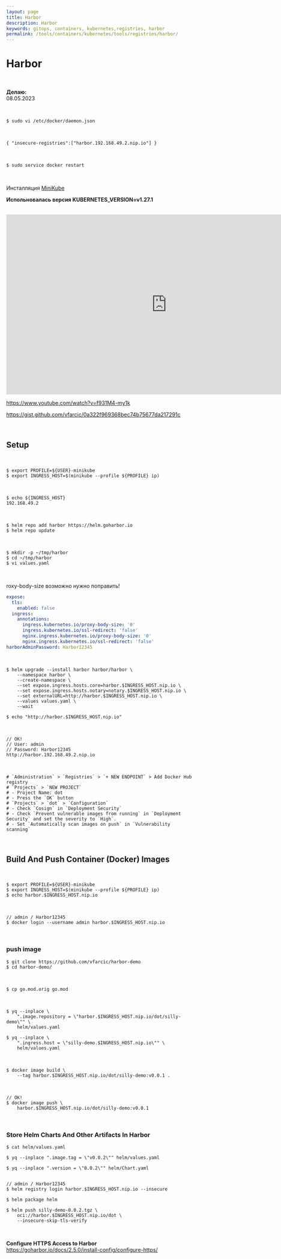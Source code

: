 ```yaml
---
layout: page
title: Harbor
description: Harbor
keywords: gitops, containers, kubernetes,registries, harbor
permalink: /tools/containers/kubernetes/tools/registries/harbor/
---
```


# Harbor

<br/>

**Делаю:**  
08.05.2023

<br/>

```
$ sudo vi /etc/docker/daemon.json
```

<br/>

```
{ "insecure-registries":["harbor.192.168.49.2.nip.io"] }
```

<br/>

```
$ sudo service docker restart
```

<br/>

Инсталляция [MiniKube](/tools/containers/kubernetes/minikube/setup/)

**Испольновалась версия KUBERNETES_VERSION=v1.27.1**

<br/>

<div align="center">
  <iframe width="853" height="480" src="https://www.youtube.com/embed/f931M4-my1k" title="YouTube video player" frameborder="0" allow="accelerometer; autoplay; clipboard-write; encrypted-media; gyroscope; picture-in-picture; web-share" allowfullscreen></iframe>
</div>

https://www.youtube.com/watch?v=f931M4-my1k

https://gist.github.com/vfarcic/0a322f969368bec74b75677da217291c

<!-- Signing And Verifying Container Images With Sigstore Cosign And Kyverno
https://www.youtube.com/watch?v=HLb1Q086u6M&t=0s -->

<br/>

## Setup

<br/>

```
$ export PROFILE=${USER}-minikube
$ export INGRESS_HOST=$(minikube --profile ${PROFILE} ip)
```

<br/>

```
$ echo ${INGRESS_HOST}
192.168.49.2
```

<br/>

```
$ helm repo add harbor https://helm.goharbor.io
$ helm repo update
```

<br/>

```
$ mkdir -p ~/tmp/harbor
$ cd ~/tmp/harbor
$ vi values.yaml
```

<br/>

roxy-body-size возможно нужно поправить!

```yaml
expose:
  tls:
    enabled: false
  ingress:
    annotations:
      ingress.kubernetes.io/proxy-body-size: '0'
      ingress.kubernetes.io/ssl-redirect: 'false'
      nginx.ingress.kubernetes.io/proxy-body-size: '0'
      nginx.ingress.kubernetes.io/ssl-redirect: 'false'
harborAdminPassword: Harbor12345
```

<br/>

```
$ helm upgrade --install harbor harbor/harbor \
    --namespace harbor \
    --create-namespace \
    --set expose.ingress.hosts.core=harbor.$INGRESS_HOST.nip.io \
    --set expose.ingress.hosts.notary=notary.$INGRESS_HOST.nip.io \
    --set externalURL=http://harbor.$INGRESS_HOST.nip.io \
    --values values.yaml \
    --wait

$ echo "http://harbor.$INGRESS_HOST.nip.io"
```

<br/>

```
// OK!
// User: admin
// Password: Harbor12345
http://harbor.192.168.49.2.nip.io
```

<br/>

```
# `Administration` > `Registries` > `+ NEW ENDPOINT` > Add Docker Hub registry
# `Projects` > `NEW PROJECT`
# - Project Name: dot
# - Press the `OK` button
# `Projects` > `dot` > `Configuration`
# - Check `Cosign` in `Deployment Security`
# - Check `Prevent vulnerable images from running` in `Deployment Security` and set the severity to `High`.
# - Set `Automatically scan images on push` in `Vulnerability scanning`
```

<br/>

## Build And Push Container (Docker) Images

<br/>

```
$ export PROFILE=${USER}-minikube
$ export INGRESS_HOST=$(minikube --profile ${PROFILE} ip)
$ echo harbor.$INGRESS_HOST.nip.io
```

<br/>

```
// admin / Harbor12345
$ docker login --username admin harbor.$INGRESS_HOST.nip.io
```

<br/>

### push image

```
$ git clone https://github.com/vfarcic/harbor-demo
$ cd harbor-demo/
```

<br/>

```
$ cp go.mod.orig go.mod
```

<br/>

```
$ yq --inplace \
    ".image.repository = \"harbor.$INGRESS_HOST.nip.io/dot/silly-demo\"" \
    helm/values.yaml

$ yq --inplace \
    ".ingress.host = \"silly-demo.$INGRESS_HOST.nip.io\"" \
    helm/values.yaml
```

<br/>

```
$ docker image build \
    --tag harbor.$INGRESS_HOST.nip.io/dot/silly-demo:v0.0.1 .
```

<br/>

```
// OK!
$ docker image push \
    harbor.$INGRESS_HOST.nip.io/dot/silly-demo:v0.0.1
```

<br/>

### Store Helm Charts And Other Artifacts In Harbor

```
$ cat helm/values.yaml

$ yq --inplace ".image.tag = \"v0.0.2\"" helm/values.yaml

$ yq --inplace ".version = \"0.0.2\"" helm/Chart.yaml


// admin / Harbor12345
$ helm registry login harbor.$INGRESS_HOST.nip.io --insecure

$ helm package helm

$ helm push silly-demo-0.0.2.tgz \
    oci://harbor.$INGRESS_HOST.nip.io/dot \
    --insecure-skip-tls-verify
```

<br/>

**Configure HTTPS Access to Harbor**  
https://goharbor.io/docs/2.5.0/install-config/configure-https/
